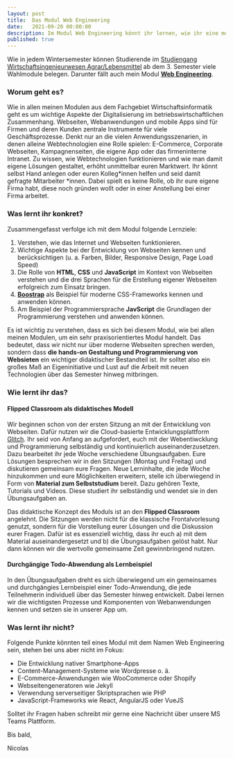 ```yaml
---
layout: post
title:  Das Modul Web Engineering
date:   2021-09-20 00:00:00
description: Im Modul Web Engineering könnt ihr lernen, wie ihr eine moderne Webseite mit HTMl, CSS und JavaScript erstellt.
published: true
---
```


Wie in jedem Wintersemester können Studierende im [Studiengang Wirtschaftsingenieurwesen Agrar/Lebensmittel](https://www.hs-osnabrueck.de/studium/studienangebot/bachelor/wirtschaftsingenieurwesen-agrarlebensmittel-beng/) ab dem 3. Semester viele Wahlmodule belegen. Darunter fällt auch mein Modul [**Web Engineering**](https://www.hs-osnabrueck.de/module/44b0585/).

### Worum geht es?

Wie in allen meinen Modulen aus dem Fachgebiet Wirtschaftsinformatik geht es um wichtige Aspekte der Digitalisierung im betriebswirtschaftlichen Zusammenhang. Webseiten, Webanwendungen und mobile Apps sind für Firmen und deren Kunden zentrale Instrumente für viele Geschäftsprozesse. Denkt nur an die vielen Anwendungsszenarien, in denen alleine Webtechnologien eine Rolle spielen: E-Commerce, Corporate Webseiten, Kampagnenseiten, die eigene App oder das firmeninterne Intranet. Zu wissen, wie Webtechnologien funktionieren und wie man damit eigene Lösungen gestaltet, erhöht unmittelbar euren Marktwert. Ihr könnt selbst Hand anlegen oder euren Kolleg\*innen helfen und seid damit gefragte Mitarbeiter \*innen. Dabei spielt es keine Rolle, ob ihr eure eigene Firma habt, diese noch gründen wollt oder in einer Anstellung bei einer Firma arbeitet.

### Was lernt ihr konkret?

Zusammengefasst verfolge ich mit dem Modul folgende Lernziele:

1. Verstehen, wie das Internet und Webseiten funktionieren.
2. Wichtige Aspekte bei der Entwicklung von Webseiten kennen und berücksichtigen (u. a. Farben, Bilder, Responsive Design, Page Load Speed)
3. Die Rolle von **HTML**, **CSS** und **JavaScript** im Kontext von Webseiten verstehen und die drei Sprachen für die Erstellung eigener Webseiten erfolgreich zum Einsatz bringen.
4. [**Boostrap**](https://getbootstrap.com/docs/5.0/getting-started/introduction/) als Beispiel für moderne CSS-Frameworks kennen und anwenden können.
5. Am Beispiel der Programmiersprache **JavScript** die Grundlagen der Programmierung verstehen und anwenden können.
 
Es ist wichtig zu verstehen, dass es sich bei diesem Modul, wie bei allen meinen Modulen, um ein sehr praxisorientiertes Modul handelt. Das bedeutet, dass wir nicht nur über moderne Webseiten sprechen werden, sondern dass **die hands-on Gestaltung und Programmierung von Websieten** ein wichtiger didaktischer Bestandteil ist. Ihr solltet also ein großes Maß an Eigeninitiative und Lust auf die Arbeit mit neuen Technologien über das Semester hinweg mitbringen.

### Wie lernt ihr das?

#### Flipped Classroom als didaktisches Modell

Wir beginnen schon von der ersten Sitzung an mit der Entwicklung von Webseiten. Dafür nutzen wir die Cloud-basierte Entwicklungsplattform [Glitch](https://glitch.me/). Ihr seid von Anfang an aufgefordert, euch mit der Webentiwcklung und Programmierung selbständig und kontinuierlich auseinanderzusetzen. Dazu bearbeitet ihr jede Woche verschiedene Übungsaufgaben. Eure Lösungen besprechen wir in den Sitzungen (Montag und Freitag) und diskutieren gemeinsam eure Fragen. Neue Lerninhalte, die jede Woche hinzukommen und eure Möglichkeiten erweitern, stelle ich überwiegend in Form von **Material zum Selbststudium** bereit. Dazu gehören Texte, Tutorials und Videos. Diese studiert ihr selbständig und wendet sie in den Übungsaufgaben an.

Das didaktische Konzept des Moduls ist an den **Flipped Classroom** angelehnt. Die Sitzungen werden nicht für die klassische Frontalvorlesung genutzt, sondern für die Vorstellung eurer Lösungen und die Diskussion eurer Fragen. Dafür ist es essenziell wichtig, dass ihr euch a) mit dem Material auseinandergesetzt und b) die Übungsaufgaben gelöst habt. Nur dann können wir die wertvolle gemeinsame Zeit gewinnbringend nutzen.


#### Durchgängige Todo-Abwendung als Lernbeispiel

In den Übungsaufgaben dreht es sich überwiegend um ein gemeinsames und durchgängies Lernbeispiel einer Todo-Anwendung, die jede Teilnehmerin individuell über das Semester hinweg entwickelt. Dabei lernen wir die wichtigsten Prozesse und Komponenten von Webanwendungen kennen und setzen sie in unserer App um.

### Was lernt ihr nicht?

Folgende Punkte könnten teil eines Modul mit dem Namen Web Engineering sein, stehen bei uns aber nicht im Fokus:

- Die Entwicklung nativer Smartphone-Apps
- Content-Management-Systeme wie Wordpresse o. ä.
- E-Commerce-Anwendungen wie WooCommerce oder Shopify
- Webseitengeneratoren wie Jekyll
- Verwendung serverseitiger Skriptsprachen wie PHP
- JavaScript-Frameworks wie React, AngularJS oder VueJS

Solltet ihr Fragen haben schreibt mir gerne eine Nachricht über unsere MS Teams Plattform.

Bis bald,

Nicolas